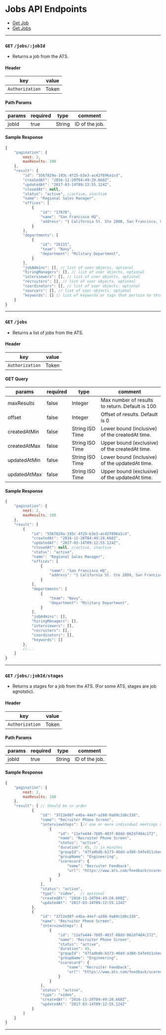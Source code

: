 # Jobs API Endpoints

* [Get Job](#get-jobsjobid)
* [Get Jobs](#get-jobs)


---

### `GET` `/jobs/:jobId`
* Returns a job from the ATS.

####  Header
key|value
---|---
`Authorization`| Token

#### Path Params
params | required | type | comment
---|---|---|---
jobId | true | String | ID of the job.


#### Sample Response
```javascript
{
    "pagination": {
        next: 2,
        maxResults: 100
    },
    "result": {
        "id": "5567829a-193c-4f25-b3e3-ac42f896a1cd",
        "createdAt": "2016-11-20T04:49:20.660Z",
        "updatedAt": "2017-03-14T09:12:55.124Z",
        "closedAt": null,
        "status": "active", //active, inactive
        "name": "Regional Sales Manager",
        "offices": [
            {
                "id": "17670",
                "name": "San Francisco HQ",
                "address": "1 California St. Ste 2800, San Francisco, CA 94105"
            }
        ],
        "departments": [
            {
                "id": "26115",
                "team": "Navy",
                "department": "Military Department",
            }
        ],
        "jobAdmins": [], // list of user objects, optional
        "hiringManagers": [], // list of user objects, optional
        "interviewers": [], // list of user objects, optional
        "recruiters": [], // list of user objects, optional
        "coordinators": [], // list of user objects, optional
        "sourcers": [], // list of user objects, optional
        "keywords": [] // list of keywords or tags that pertain to this job, optional
    }
}

```


---


### `GET` `/jobs`
* Returns a list of jobs from the ATS.

####  Header
key|value
---|---
`Authorization`| Token

#### GET Query
params | required | type | comment
---|---|---|---
maxResults | false | Integer | Max number of results to return. Default is 100
offset | false | Integer | Offset of results. Default is 0
createdAtMin | false | String ISO Time | Lower bound (inclusive) of the createdAt time.
createdAtMax | false | String ISO Time | Upper bound (exclusive) of the createdAt time.
updatedAtMin | false | String ISO Time | Lower bound (inclusive) of the updatedAt time.
updatedAtMax | false | String ISO Time | Upper bound (exclusive) of the updatedAt time.

#### Sample Response
```javascript
{
    "pagination": {
        next: 2,
        maxResults: 100
    },
    "result": [
        {
            "id": "5567829a-193c-4f25-b3e3-ac42f896a1cd",
            "createdAt": "2016-11-20T04:49:20.660Z",
            "updatedAt": "2017-03-14T09:12:55.124Z",
            "closedAt": null, //active, inactive
            "status": "active",
            "name": "Regional Sales Manager",
            "offices": [
                {
                    "name": "San Francisco HQ",
                    "address": "1 California St. Ste 2800, San Francisco, CA 94105"
                }
            ],
            "departments": [
                {
                    "team": "Navy",
                    "department": "Military Department",
                }
            ],
            "jobAdmins": [],
            "hiringManagers": [],
            "interviewers": [],
            "recruiters": [],
            "coordinators": [],
            "keywords": []
        },
        //...
    ]
}
```



---
### `GET` `/jobs/:jobId/stages`
* Returns a stages for a job from the ATS. (For some ATS, stages are job agnotstic).

####  Header
key|value
---|---
`Authorization`| Token

#### Path Params
params | required | type | comment
---|---|---|---
jobId | true | String | ID of the job.


#### Sample Response
```javascript
{
    "pagination": {
        next: 2,
        maxResults: 100
    },
    "result": [ // Should be in order
            {
                "id": "3722e88f-e4ba-44e7-a208-9a89c2d0c338",
                "name": "Recruiter Phone Screen",
                "interviewSteps": [// one or more individual meetings with candidate
                    {
                        "id": "11efa444-7605-403f-88dd-062df484c172",
                        "name": "Recruiter Phone Screen",
                        "status": "active",
                        "duration": 45, // in minutes
                        "groupId": "47fadbdb-b173-46dd-a388-54fe911cbec9",
                        "groupName": "Engineering",
                        "scorecard": {
                            "name": "Recruiter Feedback",
                            "url": "https://www.ats.com/feedback/scorecards?id=11efa444-7605-403f-88dd-062df484c172"
                        }
                    }
                ],
                "status": "active",
                "type": "video",  // optional
                "createdAt": "2016-11-20T04:49:20.660Z",
                "updatedAt": "2017-03-14T09:12:55.124Z"
            },
            {
                "id": "3722e88f-e4ba-44e7-a208-9a89c2d0c338",
                "name": "Recruiter Phone Screen",
                "interviewSteps": [
                    {
                        "id": "11efa444-7605-403f-88dd-062df484c172",
                        "name": "Recruiter Phone Screen",
                        "status": "active",
                        "duration": 45,
                        "groupId": "47fadbdb-b173-46dd-a388-54fe911cbec9",
                        "groupName": "Engineering",
                        "scorecard": {
                            "name": "Recruiter Feedback",
                            "url": "https://www.ats.com/feedback/scorecards?id=11efa444-7605-403f-88dd-062df484c172"
                        }
                    }
                ],
                "status": "active",
                "type": "video",
                "createdAt": "2016-11-20T04:49:20.660Z",
                "updatedAt": "2017-03-14T09:12:55.124Z"
            }
        ]
    }
}

```


---
